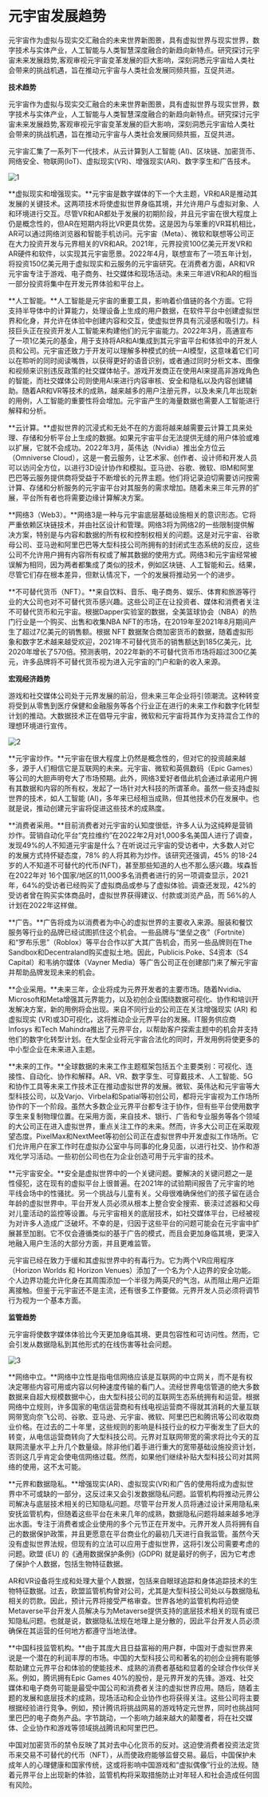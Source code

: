 # 元宇宙发展趋势


元宇宙作为虚拟与现实交汇融合的未来世界新图景，具有虚拟世界与现实世界，数字技术与实体产业，人工智能与人类智慧深度融合的新趋向新特点。研究探讨元宇宙未来发展趋势,客观审视元宇宙变革发展的巨大影响，深刻洞悉元宇宙给人类社会带来的挑战机遇，旨在推动元宇宙与人类社会发展同频共振，互促共进。

**技术趋势**

元宇宙作为虚拟与现实交汇融合的未来世界新图景，具有虚拟世界与现实世界，数字技术与实体产业，人工智能与人类智慧深度融合的新趋向新特点。研究探讨元宇宙未来发展趋势,客观审视元宇宙变革发展的巨大影响，深刻洞悉元宇宙给人类社会带来的挑战机遇，旨在推动元宇宙与人类社会发展同频共振，互促共进。

元宇宙汇集了一系列下一代技术，从云计算到人工智能 (AI)、区块链、加密货币、网络安全、物联网(IoT)、虚拟现实(VR)、增强现实(AR)、数字孪生和广告技术。

![1](1658365907877.jpg)

**虚拟现实和增强现实。**元宇宙是数字媒体的下一个大主题，VR和AR是推动其发展的关键技术。这两项技术将使虚拟世界身临其境，并允许用户与虚拟对象、人和环境进行交互。尽管VR和AR都处于发展的初期阶段，并且元宇宙在很大程度上仍是概念性的，但AR在短期内将比VR更具优势。这是因为与笨重的VR耳机相比，AR可以通过网络浏览器和智能手机访问。元宇宙（Meta）、微软和联想等公司正在大力投资开发与元界相关的VR和AR。2021年，元界投资100亿美元开发VR和AR硬件和软件，以实现其元宇宙愿景。2022年4月，联想宣布了一项五年计划，将投资150亿美元用于虚拟现实和云服务的元宇宙研究。在消费者方面，AR和VR元宇宙专注于游戏、电子商务、社交媒体和现场活动。未来三年进VR和AR的相当一部分投资将集中在开发元界体验和平台上。

**人工智能。**人工智能是元宇宙的重要工具，影响着价值链的各个方面。它将支持半导体中的计算能力，处理设备上生成的用户数据，在软件平台中创建虚拟世界和化身，并允许在体验中创建内容和交互，使虚拟世界具有沉浸感和吸引力。科技巨头正在投资开发人工智能来构建他们的元宇宙能力。2022年3月，高通宣布了一项1亿美元的基金，用于支持将AR和AI集成到其元宇宙平台和体验中的开发人员和公司。元宇宙还致力于开发可以理解多种模式的统一AI模型，这意味着它们可以在聆听的同时阅读嘴唇，以获得更好的语音识别，或者通过同时分析文本、图像和视频来识别违反政策的社交媒体帖子。游戏开发商正在使用AI来提高非游戏角色的智能，而社交媒体公司则使用AI来进行内容审核、安全和隐私以及内容创建辅助。随着AR和VR等技术的成熟，越来越多的用户注册元界，以及未来几年出现新的用例，人工智能的重要性将会增加。元宇宙产生的海量数据也需要人工智能进行解释和分析。

**云计算。**虚拟世界的沉浸式和无处不在的方面将越来越需要云计算工具来处理、存储和分析平台上生成的数据。如果元宇宙平台无法提供无缝的用户体验或难以扩展，它就不会成功。2022年3月，英伟达（Nvidia）推出全方位云（Omniverse Cloud），这是一套云服务，让艺术家、创作者、设计师和开发人员可以访问全方位，以进行3D设计协作和模拟。亚马逊、谷歌、微软、IBM和阿里巴巴等云服务提供商将受益于不断增长的元界主题。他们将记录迫切需要访问按需计算、存储和分析服务的元宇宙平台对其服务的需求增加。随着未来三年元界的扩展，平台所有者也将需要边缘计算解决方案。

**网络3（Web3）。**网络3是一种与元宇宙底层基础设施相关的意识形态。它将严重依赖区块链技术，并由社区设计和管理。网络3将为网络2的一些限制提供解决方案，特别是与内容和数据的所有权和控制权相关的问题。这是对元宇宙、谷歌母公司、亚马逊和阿里巴巴等大型科技公司所拥有的封闭式生态系统的反应，这些公司不允许用户拥有内容所有权或了解其数据的使用方式。网络3和元宇宙经常被误解为相同，因为两者都集成了类似的技术，例如区块链、人工智能和云。结果，尽管它们存在根本差异，但默认情况下，一个的发展将推动另一个的进步。

**不可替代货币（NFT）。**来自饮料、音乐、电子商务、娱乐、体育和旅游等行业的大公司也对不可替代货币感兴趣。这些公司正在让投资者、媒体和消费者关注不可替代货币和元宇宙。根据Dapper实验室的数据，全美篮球协会（NBA）的热门行业是一个购买、出售和收集NBA NFT的市场，在2019年至2021年8月期间产生了超过7亿美元的销售额。根据 NFT 数据聚合商加密货币的数据，随着虚拟形象和数字艺术越来越受欢迎，2021年不可替代货币的销售额达到185亿美元，比2020年增长了570倍。预测表明，2022年新的不可替代货币市场将超过300亿美元，许多品牌将不可替代货币视为进入元宇宙的门户和新的收入来源。

**宏观经济趋势**

游戏和社交媒体公司处于元界发展的前沿，但未来三年企业将引领潮流。这种转变将受到从零售到医疗保健和金融服务等各个行业正在进行的未来工作和数字化转型计划的推动。大数据技术正在倡导元宇宙，微软和元宇宙将其作为支持混合工作的理想环境进行宣传。

![2](1658365923122.jpg)

**元宇宙炒作。**元宇宙在很大程度上仍然是概念性的，但对它的投资越来越多，源于人们相信它是互联网的未来。元宇宙、微软和英佩数码（Epic Games）等公司的大胆声明夸大了市场预期。此外，网络3爱好者借此机会通过承诺用户拥有其数据和内容的所有权，发起了一场针对大科技的所谓革命。虽然一些支持虚拟世界的技术，如人工智能 (AI)，多年来已经相当成熟，但其他技术仍在发展中。也就是说，推动创建元宇宙将促进这些技术的成熟度。

**消费者采用。**目前消费者对元宇宙的认知度很低，许多人认为这纯粹是营销炒作。营销自动化平台“克拉维约”在2022年2月对1,000多名美国人进行了调查，发现49%的人不知道元宇宙是什么？在听说过元宇宙的受访者中，大多数人对它的发展方式持怀疑态度，78% 的人将其称为炒作。该研究还强调，45% 的18-24岁的人不知道不可替代的代币(NFT)，甚至那些知道的人也不那么感兴趣。埃森哲在2022年对 16个国家/地区的11,000多名消费者进行的另一项调查显示，2021年，64%的受访者已经购买了虚拟商品或参与了虚拟体验。调查还发现，42%的受访者曾在购买实体商品时，虚拟世界获得建议、付款或浏览产品，而 56%的人计划在2022年这样做。

**广告。**广告将成为以消费者为中心的虚拟世界的主要收入来源。服装和餐饮服务等行业的品牌已经试图抓住这个机会。一些品牌与“堡垒之夜”（Fortnite）和“罗布乐思”（Roblox）等平台合作以扩大其广告机会，而另一些品牌则在The Sandbox和Decentraland购买虚拟土地。因此，Publicis.Poke、S4资本（S4 Capital）和韦纳尔媒体（Vayner Media）等广告公司正在创建部门来了解元宇宙并帮助品牌发现未来的机会。

**企业采用。**未来三年，企业将成为元界开发者的主要市场。随着Nvidia、Microsoft和Meta增强其元界能力，以及初创企业围绕数据可视化、协作和培训开发解决方案，新的用例将会出现。来自不同行业的公司正在关注增强现实 (AR) 和虚拟现实 (VR)或3D可视化，这将推动企业元界平台的发展。IT服务供应商Infosys 和Tech Mahindra推出了元界平台，以帮助客户探索主题中的机会并支持他们的数字化转型计划。在大型企业将元宇宙合法化的同时，开发用例将使更多的中小型企业在未来进入主题。

**未来的工作。**全球数据的未来工作主题框架包括五个主要类别：可视化、连接性、自动化、协作和解释。AR、VR、数字孪生、可穿戴技术、人工智能、5G和协作工具等未来工作技术正在推动虚拟世界的发展。微软、英伟达和元宇宙等大型科技公司，以及Varjo、Virbela和Spatial等初创公司，都将元宇宙视为工作场所协作的下一个阶段。虽然大多数企业元界平台都专注于协作，但有些平台使用数字孪生来复制物理位置。在采用方面，来自技术、银行、广告和专业服务等各个领域的大公司正在进入虚拟世界，重点关注工作的未来。然而，许多大公司正在采取观望态度。PixelMax和NextMeet等初创公司正在虚拟世界中开发虚拟工作场所。它们允许用户在家工作时在虚拟办公室中与同事的化身见面，以进行社交、协作和游戏化学习活动。一些初创公司也在为企业创造可用于元宇宙的技术。

**元宇宙安全。**安全是虚拟世界中的一个关键问题。要解决的关键问题之一是性侵犯，这在现有的虚拟平台上很普遍。在2021年的试验期间报告了元宇宙的地平线会场中的性骚扰。另一个挑战与儿童有关。父母很难确保他们的孩子留在适合年龄的虚拟世界中。平台开发人员必须从根本上整合安全搜索、亵渎过滤器和父母对儿童活动的监控等设置。与元宇宙相关的底层技术，如社交媒体平台，已经被视为对许多人造成广泛破坏。不幸的是，归因于这些平台的问题可能会在元宇宙中扩展甚至加剧。它不仅会遵循类似的基于广告的模式，而且会更加身临其境，更深入地融入用户生活的大部分方面，并且更难监管。

元宇宙已经在致力于缓和其虚拟世界中的有毒行为。它为两个VR应用程序（Horizon Worlds 和 Horizon Venues）添加了一个名为个人边界的安全功能。个人边界功能允许化身在其周围添加一个半径为两英尺的气泡，从而阻止用户近距离接触。但鉴于元宇宙还不是主流，还有很多工作要做。元界开发人员必须将调节行为视为一个基本方面。

**监管趋势**

元宇宙将使数字媒体体验比今天更加身临其境、更具包容性和可访问性。然而，它会引发从数据隐私到其他形式的在线伤害等社会问题。

![3](1658365937150.jpg)

**网络中立。**网络中立性是指电信网络应该是互联网的中立网关，而不是有权决定哪些内容可用或内容以何种速度传输的看门人。流经世界电信管道的绝大多数数据来自超大规模数据中心，由大型科技公司的互联网生态系统拥有和运营。根据网络中立规则，许多国家的电信运营商和有线电视运营商不得就其消耗的大量互联网带宽向奈飞公司、谷歌、亚马逊、元宇宙、微软、阿里巴巴和腾讯等公司收取商业价格。在过去的二十年里，这些规则的影响是科技行业的权力平衡发生了巨大的转变，从电信运营商转向了大型科技公司。元界对互联网带宽的需求将比今天的互联网流量水平上升几个数量级。除非他们着手进行重大的宽带基础设施投资计划，否则这几乎肯定会使电信网络过载。然而，如果他们继续补贴大型科技公司对其网络的使用，这不太可能。

**元界和数据隐私。**增强现实(AR)、虚拟现实(VR)和广告的使用将成为虚拟世界中不可或缺的一部分，这反过来又会引发数据隐私问题。监管机构将推动元界公司解决与底层技术相关的已知隐私问题。尽管平台开发人员将通过设计采用隐私来安抚监管机构，但随着这些平台在未来几年的成熟，数据隐私问题将越来越多地浮出水面。专注于消费者或企业使用的多个元节正在开发中。元界开发人员将拥有自己的数据保护政策，并且更愿意在平台商业化的最初几天进行自我监管。虽然今天没有虚拟世界法规，但现有的立法可以应用于虚拟世界，这将引发公司需要考虑的问题。欧盟 (EU) 的《通用数据保护条例》(GDPR) 就是最好的例子，因为它考虑了保护个人数据，包括生物特征数据。

AR和VR设备将生成和处理大量个人数据，包括来自眼球追踪和身体追踪技术的生物特征数据。过去，欧盟监管机构曾对公司，尤其是大型科技公司处以与数据隐私相关的罚款。因此，预计元界将接受严格审查。世界各地的监管机构将迫使Metaverse平台开发人员解决与为Metaverse提供支持的底层技术相关的现有或已知隐私问题。也就是说，数据隐私法规在地理上是分散的，因此平台开发人员必须确保在其运营的任何地方都遵守当地法律。

**中国科技监管机构。**由于其庞大且日益富裕的用户群，中国对于虚拟世界来说是一个潜在的利润丰厚的市场。中国的大型科技公司和著名的初创企业拥有能够帮助建立元界平台和体验的使能技术、成熟的消费者基础和显着的全球合作伙伴关系。例如，腾讯拥有Epic Games 40%的股份，是元界开发的先锋。游戏、社交媒体和电子商务可能是最受中国公司和消费者关注的虚拟世界应用。随后，随着主题的发展和底层技术的成熟，现场活动和企业协作也将获得关注。这些公司将主要根据经验进行竞争。例如，预计腾讯将挑战网易的游戏特定元世界，同时也挑战阿里巴巴的电子商务产品。字节跳动，一个影响力越来越大的颠覆者，将在社交媒体、企业协作和游戏等领域挑战腾讯和阿里巴巴。

中国对加密货币的禁令反映了其对去中心化货币的反对。这迫使消费者投资法定货币来交易不可替代的代币（NFT），从而使政府能够监督交易。最后，中国保护未成年人的心理健康和国家传统，这或将影响中国游戏和“虚拟偶像”行业的法规。随着元界平台上出现新的体验，监管机构将采取措施防止对年轻人和社会造成任何固有风险。
